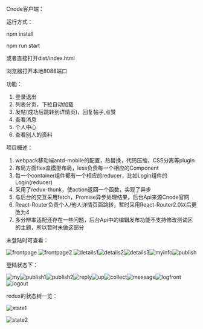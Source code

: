 Cnode客户端：

运行方式：

npm install

npm run start

或者直接打开dist/index.html

浏览器打开本地8088端口

功能：
1. 登录退出
2. 列表分页，下拉自动加载
3. 发帖(成功后跳转到详情页)，回复帖子,点赞
4. 查看消息
5. 个人中心
6. 查看别人的资料


项目概述：
1. webpack移动端antd-mobile的配置，热替换，代码压缩，CSS分离等plugin
2. 布局方面flex盒模型布局，less负责每一个相应的Component
3. 每一个container组件都有一个相应的reducer，比如Login组件的Login(reducer)
4. 采用了redux-thunk，使action返回一个函数，实现了异步
5. 与后台的交互采用fetch，Promise异步处理结果，后台Api来源Cnode官网
6. React-Router负责个人/他人详情页面跳转，暂时采用React-Router2.0以后更改为4
7. 多分辨率适配还存在一些问题，后台Api中的编辑发布功能不支持修改测试区的主题，所以暂时未做这部分


未登陆时可查看：

![frontpage](https://github.com/jiliangmason/Cnode-Webapp/blob/master/show/首页.png)  ![frontpage2](https://github.com/jiliangmason/Cnode-Webapp/blob/master/show/首页2.png) ![details1](https://github.com/jiliangmason/Cnode-Webapp/blob/master/show/详情1.png)![details2](https://github.com/jiliangmason/Cnode-Webapp/blob/master/show/详情2.png)![details3](https://github.com/jiliangmason/Cnode-Webapp/blob/master/show/他人详情.png)![myinfo](https://github.com/jiliangmason/Cnode-Webapp/blob/master/show/我的.png)![publish](https://github.com/jiliangmason/Cnode-Webapp/blob/master/show/发布.png)


登陆状态下：

![my](https://github.com/jiliangmason/Cnode-Webapp/blob/master/show/个人详情.png)![publish1](https://github.com/jiliangmason/Cnode-Webapp/blob/master/show/发布1.png)![publish2](https://github.com/jiliangmason/Cnode-Webapp/blob/master/show/发布2.png)![reply](https://github.com/jiliangmason/Cnode-Webapp/blob/master/show/回复他人.png)![up](https://github.com/jiliangmason/Cnode-Webapp/blob/master/show/点赞.png)![collect](https://github.com/jiliangmason/Cnode-Webapp/blob/master/show/收藏.png)![message](https://github.com/jiliangmason/Cnode-Webapp/blob/master/show/消息.png)![logfront](https://github.com/jiliangmason/Cnode-Webapp/blob/master/show/登陆首页.png)![logout](https://github.com/jiliangmason/Cnode-Webapp/blob/master/show/退出登陆.png)


redux的状态树一览：

![state1](https://github.com/jiliangmason/Cnode-Webapp/blob/master/show/state一览图.png)

![state2](https://github.com/jiliangmason/Cnode-Webapp/blob/master/show/state一览图2.png)


